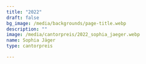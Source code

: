 ```yaml
---
title: "2022"
draft: false
bg_image: /media/backgrounds/page-title.webp
description: ""
image: /media/cantorpreis/2022_sophia_jaeger.webp
name: Sophia Jäger
type: cantorpreis

---
```




